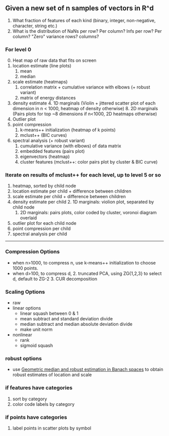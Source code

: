 ## Given a new set of n samples of vectors in R^d

1. What fraction of features of each kind (binary, integer, non-negative, character, string etc.)
2. What is the distribution of NaNs per row? Per column? Infs per row? Per column? "Zero" variance rows? columns?


### For level 0

0. Heat map of raw data that fits on screen 
1. location estimate (line plots)
    1. mean 
    2. median 
2. scale estimate (heatmaps)
    1. correlation matrix + cumulative variance with elbows (+ robust variant)
    1. matrix of energy distances
3. density estimate
    4. 1D marginals (Violin + jittered scatter plot of each dimension  in n < 1000, heatmap of density otherwise)
    8. 2D marginals (Pairs plots for top ~8 dimensions if n<1000, 2D heatmaps otherwise)
4. Outlier plot 
5. point compression
    1. k-means++ initialization (heatmap of k points)
    1. mclust++  (BIC curves)
6. spectral analysis (+ robust variant)
    1. cumulative variance (with elbows) of data matrix
    1. embedded features (pairs plot)
    1. eigenvectors (heatmap)
    1. cluster features (mclust++: color pairs plot by cluster & BIC curve)


### Iterate on results of mclust++ for each level, up to level 5 or so

1. heatmap, sorted by child node
1. location estimate per child + difference between children
1. scale estimate per child + difference between children
1. density estimate per child
    2. 1D marginals: violion plot, separated by child node
    1. 2D marginals: pairs plots, color coded by cluster, voronoi diagram overlaid
1. outlier plot for each child node
1. point compression per child
1. spectral analysis per child



----

### Compression Options

- when n>1000, to compress n, use k-means++ initialization to choose 1000 points. 
- when d>100, to compress d, 
    2. truncated PCA, using ZG{1,2,3} to select d, default to ZG-2 
    3. CUR decomposition

### Scaling Options

- raw
- linear options
    - linear squash between 0 & 1
    - mean subtract and standard deviation divide
    - median subtract and median absolute deviation divide
    - make unit norm
- nonlinear
    - rank
    - sigmoid squash
    
### robust options

- use [Geometric median and robust estimation in Banach spaces](http://projecteuclid.org/euclid.bj/1438777595) to obtain robust estimates of location and scale

### if features have categories

1. sort by category
2. color code labels by category

### if points have categories

1. label points in scatter plots by symbol
